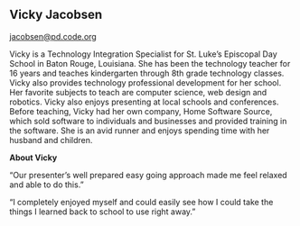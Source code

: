 ## Vicky Jacobsen

[jacobsen@pd.code.org](mailto:jacobsen@pd.code.org)

Vicky is a Technology Integration Specialist for St. Luke’s Episcopal Day School in Baton Rouge, Louisiana. She has been the technology teacher for 16 years and teaches kindergarten through 8th grade technology classes. Vicky also provides technology professional development for her school. Her favorite subjects to teach are computer science, web design and robotics. Vicky also enjoys presenting at local schools and conferences. Before teaching, Vicky had her own company, Home Software Source, which sold software to individuals and businesses and provided training in the software. She is an avid runner and enjoys spending time with her husband and children.

**About Vicky**

“Our presenter’s well prepared easy going approach made me feel relaxed and able to do this.”

“I completely enjoyed myself and could easily see how I could take the things I learned back to school to use right away.”

